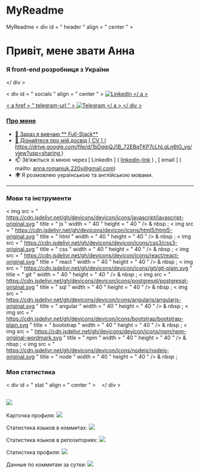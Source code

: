 # MyReadme
MyReadme
< div  id = " header "  align = " center " >
    <h1>Привіт, мене звати Анна </h1>
    <h3> Я front-end розробниця  з України</h3>
</ div >

< div  id = " socials "  align = " center " >
    <a href="linkedin-url">
    <img src="https://img.shields.io/badge/LinkedIn-blue?style=for-the-badge&logo=linkedin&logoColor=white" alt="LinkedIn"/>
  </ a >
  
  < a  href = " telegram-url " >
    <img src="https://img.shields.io/badge/Telegram-blue?style=for-the-badge&logo=telegram&logoColor=white" alt="Telegram"/>
  </ a >
</ div >

### Про мене
- 🌱 Зараз я вивчаю ** Full-Stack**
- 📄 Дізнайтеся про мій досвід [ CV ] ( [https://drive.google.com/file/d/1bDqipQJ1B_72EBqTKP7cLhLgLn6tG_vg/view?usp=sharing ]())
- 📫 Зв’яжіться зі мною через [ LinkedIn ] ( [linkedin-link](https://www.linkedin.com/in/%D0%B0%D0%BD%D0%BD%D0%B0-%D1%80%D0%BE%D0%BC%D0%B0%D0%BD%D1%8E%D0%BA-b6281b288/) ) , [ email ] ( mailto: anna.romaniuk.220v@gmail.com)
- 🌍 Я розмовляю українською та англійською мовами.

---

### Мови та інструменти

< img  src = " https://cdn.jsdelivr.net/gh/devicons/devicon/icons/javascript/javascript-original.svg "  title = " js "  width = " 40 "  height = " 40 " /> & nbsp ;
< img  src = " https://cdn.jsdelivr.net/gh/devicons/devicon/icons/html5/html5-original.svg "  title = " html "  width = " 40 "  height = " 40 " /> & nbsp ;
< img  src = " https://cdn.jsdelivr.net/gh/devicons/devicon/icons/css3/css3-original.svg "  title = " css "  width = " 40 "  height = " 40 " /> & nbsp ;
< img  src = " https://cdn.jsdelivr.net/gh/devicons/devicon/icons/react/react-original.svg "  title = " react "  width = " 40 "  height = " 40 " /> & nbsp ;
< img  src = " https://cdn.jsdelivr.net/gh/devicons/devicon/icons/git/git-plain.svg "  title = " git "  width = " 40 "  height = " 40 " /> & nbsp ;
< img  src = " https://cdn.jsdelivr.net/gh/devicons/devicon/icons/postgresql/postgresql-original.svg "  title = " sql "  width = " 40 "  height = " 40 " /> & nbsp ;
< img  src = " https://cdn.jsdelivr.net/gh/devicons/devicon/icons/angularjs/angularjs-original.svg "  title = " angular "  width = " 40 "  height = " 40 " /> & nbsp ;
< img  src = " https://cdn.jsdelivr.net/gh/devicons/devicon/icons/bootstrap/bootstrap-plain.svg "  title = " bootstrap "  width = " 40 "  height = " 40 " /> & nbsp ;
< img  src = " https://cdn.jsdelivr.net/gh/devicons/devicon/icons/npm/npm-original-wordmark.svg "  title = " npm "  width = " 40 "  height = " 40 " /> & nbsp ;
< img  src = " https://cdn.jsdelivr.net/gh/devicons/devicon/icons/nodejs/nodejs-original.svg "  title = " node "  width = " 40 "  height = " 40 " /> & nbsp ;


### Моя статистика

< div  id = " stat "  align = " center " >
    <img src="https://github-profile-summary-cards.vercel.app/api/cards/profile-details?username=vn7n24fzkq&theme=github_dark" alt=""/>
    <img src="https://github-profile-summary-cards.vercel.app/api/cards/most-commit-language?username=vn7n24fzkq&theme=github_dark" alt=""/>
    <img src="https://github-profile-summary-cards.vercel.app/api/cards/stats?username=vn7n24fzkq&theme=github_dark" alt=""/>
</ div >

![](https://komarev.com/ghpvc/?username=your-github-username)
---
Карточка профиля: 
![](https://github-profile-summary-cards.vercel.app/api/cards/profile-details?username=daniilshat&theme=solarized_dark)

Статистика языков в коммитах:
![](https://github-profile-summary-cards.vercel.app/api/cards/most-commit-language?username=daniilshat&theme=solarized_dark)

Статистика языков в репозиториях:
![](https://github-profile-summary-cards.vercel.app/api/cards/repos-per-language?username=daniilshat&theme=solarized_dark)

Статистика профиля:
![](https://github-profile-summary-cards.vercel.app/api/cards/stats?username=daniilshat&theme=solarized_dark)

Данные по коммитам за сутки:
![](https://github-profile-summary-cards.vercel.app/api/cards/productive-time?username=daniilshat&theme=solarized_dark)
